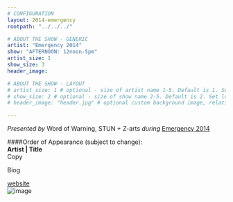 ```yaml
---
# CONFIGURATION
layout: 2014-emergency
rootpath: "../../../"

# ABOUT THE SHOW - GENERIC
artist: "Emergency 2014"
show: "AFTERNOON: 12noon-5pm"
artist_size: 1
show_size: 3
header_image:

# ABOUT THE SHOW - LAYOUT
# artist_size: 1 # optional - size of artist name 1-5. Default is 1. Set longer names to lower values
# show_size: 2 # optional - size of show name 2-5. Default is 2. Set longer names to lower values
# header_image: "header.jpg" # optional custom background image, relative to current page

---
```

*Presented by* Word of Warning, STUN + Z-arts *during* [Emergency 2014](/current/2014-emergency)        
          
####Order of Appearance (subject to change):              
**Artist | Title**                
Copy               
              
Biog            
               
[website](http://)              
![image](image.jpg)              
